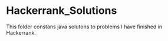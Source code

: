# Hackerrank_Solutions
This folder constans java solutons to problems I have finished in Hackerrank.

